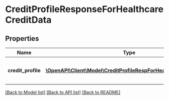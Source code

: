 # CreditProfileResponseForHealthcareCreditData

## Properties
Name | Type | Description | Notes
------------ | ------------- | ------------- | -------------
**credit_profile** | [**\OpenAPI\Client\Model\CreditProfileRespForHealthcareCreditData[]**](CreditProfileRespForHealthcareCreditData.md) | Healthcare Credit Profile Response | [optional] 

[[Back to Model list]](../README.md#documentation-for-models) [[Back to API list]](../README.md#documentation-for-api-endpoints) [[Back to README]](../README.md)


